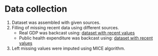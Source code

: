# Data collection

1. Dataset was assembled with given sources.
2. Filling of missing recent data using different sources.
   - Real GDP was backcast using: [dataset with recent values](https://fred.stlouisfed.org/series/NGDPRXDCGBA)
   - Public health expenditure was backcast using: [dataset with recent values](https://fred.stlouisfed.org/series/NGDPRXDCGBA)
3. Left missing values were imputed using MICE algorithm.
